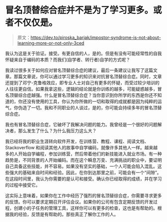 # 冒名顶替综合症并不是为了学习更多。或者不仅仅是。

> 原文：<https://dev.to/piroska_barjak/impostor-syndrome-is-not-about-learning-more-or-not-only-3ced>

我认为这是关于验证。接受。有更自信的人，是的。但是有没有可能经常性的自我怀疑来自于编码的本质？而我们(自学者、转行者)自学的方式呢？

我读过很多关于如何应对冒名顶替综合症的建议，最后一条建议让我写了这篇文章。那篇文章说，你可以通过学习更多的知识来对抗冒名顶替综合症。同时，文章还提到了邓宁-克鲁格效应，即专业人士对自己有更多的怀疑，而受过较少培训的人往往更自信。如果我拿这些，逻辑的结论就是你训练的越多，可能疑惑越多，冒名顶替综合症越强。什么是冒名顶替综合症？当你意识到你所学的东西是你还不知道的，你还没有使用的工具，你认为你所做的一切和取得的成就都是因为纯粹的运气，你伪造了一切。我和不同职业的人谈过，是的，你可能会持续多年的冒名顶替综合症。

我也有冒名顶替综合症，它破坏了我解决问题的能力。我曾经是一个很好的问题解决者，那么发生了什么？为什么我压力这么大？

我已经将我的职业生涯转向软件开发，在训练营、教程、课程、阅读文档、Stackoverflow 和阅读其他人的故事中自学编码，就像许多其他人一样。越来越多的人开始自学编程，参加训练营，然后带着他们的新技能进入就业市场。有一种趋势是，不同背景的人开始编码。而在这个瞬息万变、充满挑战的职业中，要证明自己具备这些技能，并不容易。如果没有坚实的基础，一个人可能会陷入混乱。这些强大的基础来自时间和经验。因此，在你到达那里之前，可能会有一个“间隙”。在这段时间里，我认为你需要的是认可和接受。确认你已经取得的成绩，并在学习的过程中接受它。

这实际上意味着，如果你在工作中经历了强烈的冒名顶替综合症，你需要寻求更多的反馈。你可以要求定期召开评估会议。如果你的公司有包含定期反馈的开发过程，创建小的子任务的管理工具，这样你可以有更多的检查，这也是有帮助的。根据我的经验，反馈是有帮助的。那些真正了解你工作的人。